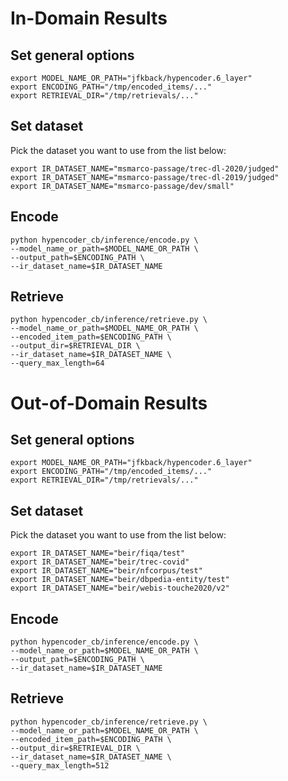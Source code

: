 # In-Domain Results
## Set general options
```
export MODEL_NAME_OR_PATH="jfkback/hypencoder.6_layer"
export ENCODING_PATH="/tmp/encoded_items/..."
export RETRIEVAL_DIR="/tmp/retrievals/..."
```

## Set dataset
Pick the dataset you want to use from the list below:
```
export IR_DATASET_NAME="msmarco-passage/trec-dl-2020/judged"
export IR_DATASET_NAME="msmarco-passage/trec-dl-2019/judged"
export IR_DATASET_NAME="msmarco-passage/dev/small"
```

## Encode
```
python hypencoder_cb/inference/encode.py \
--model_name_or_path=$MODEL_NAME_OR_PATH \
--output_path=$ENCODING_PATH \
--ir_dataset_name=$IR_DATASET_NAME
```

## Retrieve
```
python hypencoder_cb/inference/retrieve.py \
--model_name_or_path=$MODEL_NAME_OR_PATH \
--encoded_item_path=$ENCODING_PATH \
--output_dir=$RETRIEVAL_DIR \
--ir_dataset_name=$IR_DATASET_NAME \
--query_max_length=64
```


# Out-of-Domain Results
## Set general options
```
export MODEL_NAME_OR_PATH="jfkback/hypencoder.6_layer"
export ENCODING_PATH="/tmp/encoded_items/..."
export RETRIEVAL_DIR="/tmp/retrievals/..."
```

## Set dataset
Pick the dataset you want to use from the list below:
```
export IR_DATASET_NAME="beir/fiqa/test"
export IR_DATASET_NAME="beir/trec-covid"
export IR_DATASET_NAME="beir/nfcorpus/test"
export IR_DATASET_NAME="beir/dbpedia-entity/test"
export IR_DATASET_NAME="beir/webis-touche2020/v2"
```

## Encode
```
python hypencoder_cb/inference/encode.py \
--model_name_or_path=$MODEL_NAME_OR_PATH \
--output_path=$ENCODING_PATH \
--ir_dataset_name=$IR_DATASET_NAME
```

## Retrieve
```
python hypencoder_cb/inference/retrieve.py \
--model_name_or_path=$MODEL_NAME_OR_PATH \
--encoded_item_path=$ENCODING_PATH \
--output_dir=$RETRIEVAL_DIR \
--ir_dataset_name=$IR_DATASET_NAME \
--query_max_length=512
```